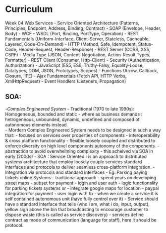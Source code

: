 # Curriculum
Week 04 Web Services
    - Service Oriented Architecture
    (Patterns, Principles, Endpoint, Address, Binding, Contract)
    - SOAP
    (Envelope, Header, Body)
    - WCF
    - WSDL
    (Port, Binding, PortType, Operation)
    - REST Fundamentals
    (Uniform-Interface, Client-Server, Stateless, Cacheable, Layered, Code-On-Demand)
    - HTTP
    (Method, Safe, Idempotent, Status-Code, Header-Request, Header-Response)
    - REST Server
    (CORS, XSS, CSRF)
    - Media Type
    (JSON, Content-Negotiation, Action-Result Types, Formatter)
    - REST Client
    (Consumer, Http-Client)
    - Security
    (Authentication, Authorization)
    - JavaScript
    (ES5, ES6, Truthy-Falsy, Equality-Loose, Datatypes, DOM, JSON, Prototypes, Scopes)
    - Functions
    (Arrow, Callback, Closure, IIFE)
    - Ajax Fundamentals
    (Fetch API, HTTP Verbs, XmlHttpRequest)
    - Event Handlers
    (Listeners, Propagation)

## SOA:
-*Complex Engineered System*
    - Traditional (1970 to late 1990s): Homogeneous, bounded and static
    - where as business demands : hetrogeneous, unbounded, dynamic, undefined and composed of autonomous elements instead.  
    - Mordern Complex Engineered System needs to be designed in such a way that:
        - focused on services over properties of components
        - interoperability & cross platform functionality
        - flexible,loosely coupled and distributed to enforce diversity on high level components autonomy of the components.
        - abstraction to avoid overwhelming complexity
        - this acheived via SOA in early (2000s)
    - SOA : Service Oriented :  is an approach to distributed systems architecture that employ loosely couple services standard interfaces and protocols to deliver seamless cross-platform integration.
    - Integration via protocols and standard interfaces
    - Eg: Parking paying tickets online Systems - traditional approach
        - spend years on developing street maps
        - subset for payment
        - login and user auth
        - logic functionality for parking tickets systems
                or
        - integrate google maps for location
        - paypal integration for payment
        - user login with fb
    - when we create a service it is self contained autonomous unit (have fully control over it)
    - Service should have a standard interface that tells (who i am, what i do, input, output), yellow sign above the bin that broadcasting to encourage customer to dispose waste (this is called as service discovery)
    - services define contract as mode of communication (language for staff), here it should be protocol.